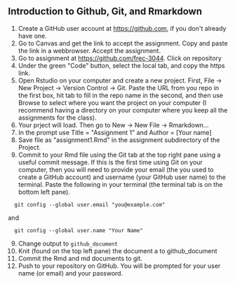 ## Introduction to Github, Git, and Rmarkdown

1. Create a GitHub user account at https://github.com, if you don't already have one.
2. Go to Canvas and get the link to accept the assignment.  Copy and paste the link in a webbrowser.  Accept the assignment.
2. Go to assignment at https://github.com/frec-3044.  Click on repository
3. Under the green "Code" button, select the local tab, and copy the https link.
4. Open Rstudio on your computer and create a new project. First, File -> New Project -> Version Control -> Git.  Paste the URL from you repo in the first box, hit tab to fill in the repo name in the second, and then use Browse to select where you want the project on your computer (I recommend having a directory on your computer where you keep all the assignments for the class).
5. Your prject will load.  Then go to New -> New File -> Rmarkdown... 
6. In the prompt use Title =  "Assignment 1" and Author = [Your name]
7. Save file as "assignment1.Rmd" in the assignment subdirectory of the Project.
8. Commit to your Rmd file using the Git tab at the top right pane using a useful commit message. If this is the first time using Git on your computer, then you will need to provide your email (the you used to create a GitHub account) and username (your GitHub user name) to the terminal.  Paste the following in your terminal (the terminal tab is on the bottom left pane).
```
  git config --global user.email "you@example.com"
```
and
```
  git config --global user.name "Your Name"
```
9. Change output to `github_document`
10. Knit (found on the top left pane) the document a to github_document
11. Commit the Rmd and md documents to git.
12. Push to your repository on GitHub.  You will be prompted for your user name (or email) and your password.
